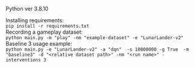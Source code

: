 Python ver 3.8.10 </br>

Installing requirements: </br>
```pip install -r requirements.txt``` </br>
Recording a gameplay dataset: </br>
```python main.py -m "play" -nm "example-dataset" -e "LunarLander-v2"``` </br>
Baseline 3 usage example: </br>
```python main.py -e "LunarLander-v2" -a "dqn"  -s 10000000 -g True  -m "baseline3" -d "<relative dataset path>" -nm "<run name>" -interventions 3``` </br>
